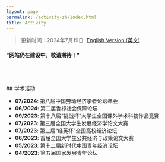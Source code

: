```yaml
---
layout: page
permalink: /activity-zh/index.html
title: Activity
---
```


> 更新时间：2024年7月19日&nbsp;  [English Version (英文)](https://yapengf.com/activity/)


#### "网站仍在建设中，敬请期待！"

<br>

<br>

<br>
## 学术活动

- **07/2024**: 第八届中国劳动经济学者论坛年会
- **06/2024**: 第二届香樟社会保障论坛
- **09/2023**: 第十八届“挑战杯”大学生全国课外学术科技作品竞赛
- **07/2023**: 第三届全国大学生发展经济学论文大赛
- **07/2023**: 第三届“经英杯”全国高校经济论坛
- **06/2023**: 首届全国大学生公共经济与政策论文大赛
- **05/2023**: 第十二届新时代中国青年经济论坛
- **04/2023**: 第五届国家发展青年论坛

